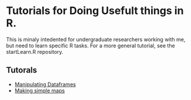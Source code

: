 # Tutorials for Doing Usefult things in R.
This is minaly intedented for undergraduate researchers working with me, but need to learn specific R tasks. For a more general tutorial, see the startLearn.R repository.

## Tutorals
* [Manipulating Dataframes](manipulatedf.md)
* [Making simple maps](mapRanges.md)